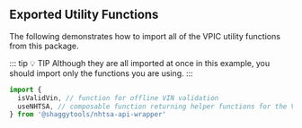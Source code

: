 ## Exported Utility Functions

The following demonstrates how to import all of the VPIC utility functions from this package.

::: tip :bulb: TIP
Although they are all imported at once in this example, you should import only the functions you are
using.
:::

```javascript
import {
  isValidVin, // function for offline VIN validation
  useNHTSA, // composable function returning helper functions for the VPIC API
} from '@shaggytools/nhtsa-api-wrapper'
```
